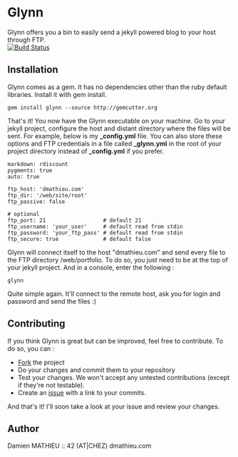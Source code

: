 Glynn
=====

Glynn offers you a bin to easily send a jekyll powered blog to your host through FTP.  
[![Build Status](https://travis-ci.org/dmathieu/glynn.png)](https://travis-ci.org/dmathieu/glynn)

Installation
------------

Glynn comes as a gem. It has no dependencies other than the ruby default libraries.
Install it with gem install.

    gem install glynn --source http://gemcutter.org

That's it! You now have the Glynn executable on your machine.
Go to your jekyll project, configure the host and distant directory where the files will be sent.
For example, below is my **_config.yml** file. You can also store these options and FTP credentials in a file called **_glynn.yml** in the root of your project directory instead of **_config.yml** if you prefer. 

    markdown: rdiscount
    pygments: true
    auto: true

    ftp_host: 'dmathieu.com'
    ftp_dir: '/web/site/root'
    ftp_passive: false

    # optional
    ftp_port: 21                  # default 21
    ftp_username: 'your_user'     # default read from stdin
    ftp_password: 'your_ftp_pass' # default read from stdin
    ftp_secure: true              # default false

Glynn will connect itself to the host "dmathieu.com" and send every file to the FTP directory /web/portfolio.
To do so, you just need to be at the top of your jekyll project. And in a console, enter the following :

    glynn

Quite simple again. It'll connect to the remote host, ask you for login and password and send the files :)

Contributing
------------

If you think Glynn is great but can be improved, feel free to contribute.
To do so, you can :

* [Fork](http://help.github.com/forking/) the project
* Do your changes and commit them to your repository
* Test your changes. We won't accept any untested contributions (except if they're not testable).
* Create an [issue](http://github.com/dmathieu/glynn/issues) with a link to your commits.

And that's it! I'll soon take a look at your issue and review your changes.

Author
------------------

Damien MATHIEU :: 42 (AT|CHEZ) dmathieu.com
